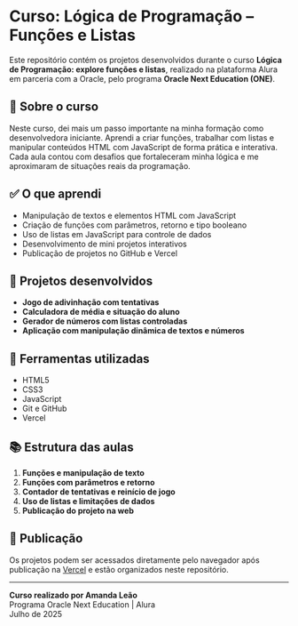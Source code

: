 # Curso: Lógica de Programação – Funções e Listas

Este repositório contém os projetos desenvolvidos durante o curso **Lógica de Programação: explore funções e listas**, realizado na plataforma Alura em parceria com a Oracle, pelo programa **Oracle Next Education (ONE)**.

## 🧠 Sobre o curso

Neste curso, dei mais um passo importante na minha formação como desenvolvedora iniciante. Aprendi a criar funções, trabalhar com listas e manipular conteúdos HTML com JavaScript de forma prática e interativa. Cada aula contou com desafios que fortaleceram minha lógica e me aproximaram de situações reais da programação.

## ✅ O que aprendi

- Manipulação de textos e elementos HTML com JavaScript
- Criação de funções com parâmetros, retorno e tipo booleano
- Uso de listas em JavaScript para controle de dados
- Desenvolvimento de mini projetos interativos
- Publicação de projetos no GitHub e Vercel

## 🧩 Projetos desenvolvidos

- **Jogo de adivinhação com tentativas**
- **Calculadora de média e situação do aluno**
- **Gerador de números com listas controladas**
- **Aplicação com manipulação dinâmica de textos e números**

## 🚀 Ferramentas utilizadas

- HTML5
- CSS3
- JavaScript
- Git e GitHub
- Vercel

## 📚 Estrutura das aulas

1. **Funções e manipulação de texto**
2. **Funções com parâmetros e retorno**
3. **Contador de tentativas e reinício de jogo**
4. **Uso de listas e limitações de dados**
5. **Publicação do projeto na web**

## 🔗 Publicação

Os projetos podem ser acessados diretamente pelo navegador após publicação na [Vercel](https://jogo-numero-secreto-gamma-teal.vercel.app/) e estão organizados neste repositório.

---

**Curso realizado por Amanda Leão**  
Programa Oracle Next Education | Alura  
Julho de 2025
